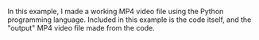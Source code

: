 In this example, I made a working MP4 video file using the Python programming language. Included in this example is the code itself, and the "output" MP4 video file made from the code.

